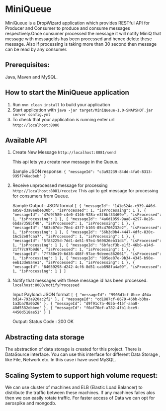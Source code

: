 # MiniQueue
  MiniQueue is a DropWizard application which provides RESTful API for Producer and Consumer to produce and consume messages respectively.Once consumer processed the message it will notify MiniQ that message with messageIds has been processed and hence delete these message.
  Also if processing is taking more than 30 second then message can be read by any consumer.
 
 Prerequisites:
--- 
  Java, Maven and MySQL.
 
 How to start the MiniQueue application
---

1. Run `mvn clean install` to build your application
1. Start application with `java -jar target/MiniQueue-1.0-SNAPSHOT.jar server config.yml`
1. To check that your application is running enter url `http://localhost:8080`

Available API
-------------
1. Create New Message 
    `http://localhost:8081/send`
    
    This api lets you create new message in the Queue.
   
    Sample JSON response: 
   `{
      "messageId": "c3a92239-84dd-4fa0-8313-995f746adbeb"
    }`
    
2. Receive unprocessed message for processing 
    `http://localhost:8081/receive`
    This api to get message for processing for consumers from Queue.
    
    Sample Output : JSON format
    `[
       {
         "messageId": "141e624a-c939-446d-a858-d3a8eebee30b",
         "isProcessed": 1,
         "isProcessing": 1
       },
       {
         "messageId": "47d9f580-c4e0-4146-928a-e3f6bf33469e",
         "isProcessed": 1,
         "isProcessing": 1
       },
       {
         "messageId": "4a6d1059-9aa8-4297-8e26-6bda73585f40",
         "isProcessed": 1,
         "isProcessing": 1
       },
       {
         "messageId": "503c07db-78e4-43f7-b103-05c4706232e2",
         "isProcessed": 1,
         "isProcessing": 1
       },
       {
         "messageId": "56b3d0b4-4447-4dfc-830c-16c52e8fcaa7",
         "isProcessed": 1,
         "isProcessing": 1
       },
       {
         "messageId": "5f83225d-7dd1-4e51-97e4-569826eb31d4",
         "isProcessed": 1,
         "isProcessing": 1
       },
       {
         "messageId": "6bfacf3b-e1f3-46b6-a14d-21f77c97b9d6",
         "isProcessed": 1,
         "isProcessing": 1
       },
       {
         "messageId": "7f780e19-6d38-408f-97ae-9deeec862061",
         "isProcessed": 1,
         "isProcessing": 1
       },
       {
         "messageId": "805ee87e-9b34-4345-b90e-eeb13de8a4e1",
         "isProcessed": 1,
         "isProcessing": 1
       },
       {
         "messageId": "84659298-d242-4cf6-8d51-cab898fa4a09",
         "isProcessed": 1,
         "isProcessing": 1
       }
     ]`

1. Notify that messages with these message id has been processed.
    `localhost:8080/notifyProcessed`
    
    Input Payload: JSON format
    `[
       {
         "messageId": "9908d1cf-8bce-404a-bd14-793a920ac2f2"
       },
       {
         "messageId": "cd1887cf-8679-46bb-b3ba-1a3ba70a0b26"
       },
       {
         "messageId": "d9f91c7a-465b-415f-aaa8-48d5582ebbee"
       },
       {
         "messageId": "f0af76ef-a782-4fb1-bce9-4450d518ae51"
       }
     ]`
    
    Output:
    Status Code : 200 OK
    
Abstracting data storage
------------------------
 The abstraction of data storage is created for this project. There is DataSource interface. You can use this interface for different Data Storage , like File, Network etc. In this case i have used MySQL.
    
Scaling System to support high volume request:
----------------------------------------------
 We can use cluster of machines and ELB (Elastic Load Balancer) to distribute the traffic between these machines. If any machines failes alos then we can easily rotate traffic.
 For faster access of Data we can opt for aerospike and  mongodb.
 